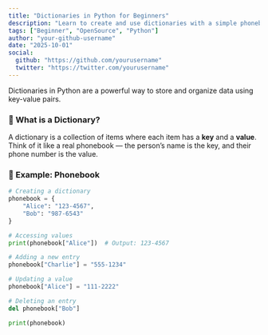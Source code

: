 ```yaml
---
title: "Dictionaries in Python for Beginners"
description: "Learn to create and use dictionaries with a simple phonebook example."
tags: ["Beginner", "OpenSource", "Python"]
author: "your-github-username"
date: "2025-10-01"
social:
  github: "https://github.com/yourusername"
  twitter: "https://twitter.com/yourusername"
---
```


Dictionaries in Python are a powerful way to store and organize data using key-value pairs.

### 🔑 What is a Dictionary?
A dictionary is a collection of items where each item has a **key** and a **value**.  
Think of it like a real phonebook — the person’s name is the key, and their phone number is the value.

### 📖 Example: Phonebook
```python
# Creating a dictionary
phonebook = {
    "Alice": "123-4567",
    "Bob": "987-6543"
}

# Accessing values
print(phonebook["Alice"])  # Output: 123-4567

# Adding a new entry
phonebook["Charlie"] = "555-1234"

# Updating a value
phonebook["Alice"] = "111-2222"

# Deleting an entry
del phonebook["Bob"]

print(phonebook)
